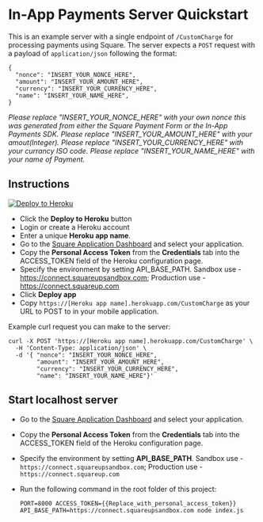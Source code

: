 # In-App Payments Server Quickstart

This is an example server with a single endpoint of `/CustomCharge` for processing payments using Square. The server expects a `POST` request with a payload of `application/json` following the format:
```
{
  "nonce": "INSERT_YOUR_NONCE_HERE",
  "amount": "INSERT_YOUR_AMOUNT_HERE",
  "currency": "INSERT_YOUR_CURRENCY_HERE",
  "name": "INSERT_YOUR_NAME_HERE",
}
```

*Please replace "INSERT_YOUR_NONCE_HERE" with your own nonce this was generated from either the Square Payment Form or the In-App Payments SDK.*
*Please replace "INSERT_YOUR_AMOUNT_HERE" with your amout(Integer).*
*Please replace "INSERT_YOUR_CURRENCY_HERE" with your currancy ISO code.*
*Please replace "INSERT_YOUR_NAME_HERE" with your name of Payment.*
## Instructions

[![Deploy to Heroku](https://www.herokucdn.com/deploy/button.svg)](https://heroku.com/deploy?template=https://github.com/anis8123/printcheck)

* Click the **Deploy to Heroku** button
* Login or create a Heroku account
* Enter a unique **Heroku app name**.
* Go to the [Square Application Dashboard](https://connect.squareup.com/apps) and select your application.
* Copy the **Personal Access Token** from the **Credentials** tab into the ACCESS_TOKEN field of the Heroku configuration page.
* Specify the environment by setting API_BASE_PATH. Sandbox use - https://connect.squareupsandbox.com; Production use - https://connect.squareup.com
* Click **Deploy app**
* Copy `https://[Heroku app name].herokuapp.com/CustomCharge` as your URL to POST to in your mobile application.

Example curl request you can make to the server:
```
curl -X POST 'https://[Heroku app name].herokuapp.com/CustomCharge' \
  -H 'Content-Type: application/json' \
  -d '{ "nonce": "INSERT_YOUR_NONCE_HERE", 
        "amount": "INSERT_YOUR_AMOUNT_HERE",
        "currency": "INSERT_YOUR_CURRENCY_HERE",
        "name": "INSERT_YOUR_NAME_HERE"}'
```

## Start localhost server

* Go to the [Square Application Dashboard](https://connect.squareup.com/apps) and select your application.
* Copy the **Personal Access Token** from the **Credentials** tab into the ACCESS_TOKEN field of the Heroku configuration page.
* Specify the environment by setting **API_BASE_PATH**. Sandbox use - `https://connect.squareupsandbox.com`; Production use - `https://connect.squareup.com`
* Run the following command in the root folder of this project:

    `PORT=8000 ACCESS_TOKEN={{Replace_with_personal_access_token}} API_BASE_PATH=https://connect.squareupsandbox.com node index.js`

